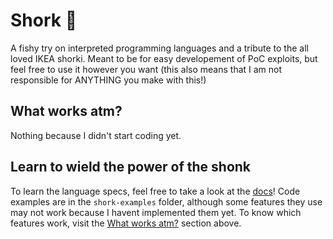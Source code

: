 # Shork 🦈

A fishy try on interpreted programming languages and a tribute to the all loved IKEA shorki. Meant to be for easy developement of PoC exploits, but feel free to use it however you want (this also means that I am not responsible for ANYTHING you make with this!)

## What works atm?

Nothing because I didn't start coding yet.

## Learn to wield the power of the shonk

To learn the language specs, feel free to take a look at the [docs](docs/0-Intro.md)! Code examples are in the ```shork-examples``` folder, although some features they use may not work because I havent implemented them yet. To know which features work, visit the [What works atm?](#what-works-atm) section above.
